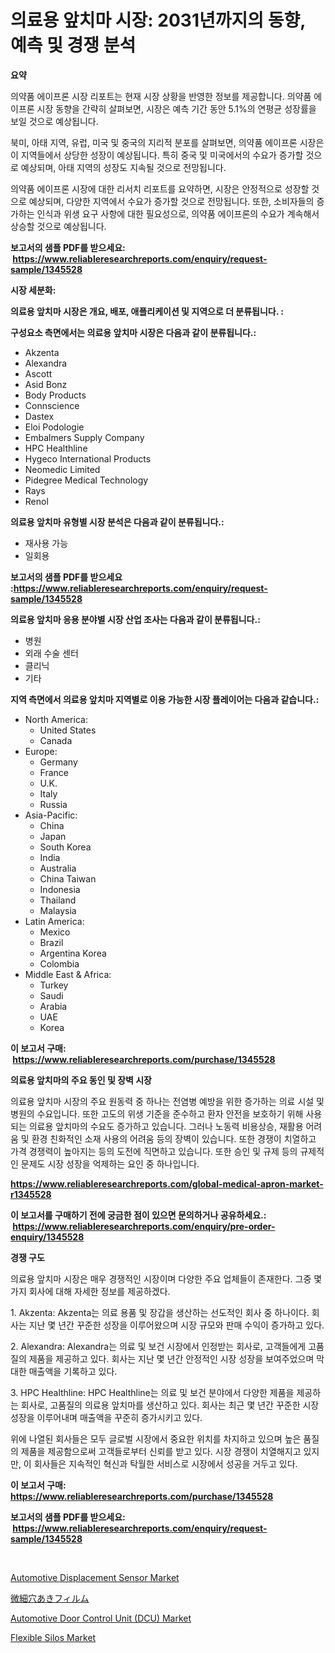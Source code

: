 <p><h1>의료용 앞치마 시장: 2031년까지의 동향, 예측 및 경쟁 분석</h1></p><p><strong>요약</strong></p>
<p><p>의약품 에이프론 시장 리포트는 현재 시장 상황을 반영한 정보를 제공합니다. 의약품 에이프론 시장 동향을 간략히 살펴보면, 시장은 예측 기간 동안 5.1%의 연평균 성장률을 보일 것으로 예상됩니다.</p><p>북미, 아태 지역, 유럽, 미국 및 중국의 지리적 분포를 살펴보면, 의약품 에이프론 시장은 이 지역들에서 상당한 성장이 예상됩니다. 특히 중국 및 미국에서의 수요가 증가할 것으로 예상되며, 아태 지역의 성장도 지속될 것으로 전망됩니다.</p><p>의약품 에이프론 시장에 대한 리서치 리포트를 요약하면, 시장은 안정적으로 성장할 것으로 예상되며, 다양한 지역에서 수요가 증가할 것으로 전망됩니다. 또한, 소비자들의 증가하는 인식과 위생 요구 사항에 대한 필요성으로, 의약품 에이프론의 수요가 계속해서 상승할 것으로 예상됩니다.</p></p>
<p><strong>보고서의 샘플 PDF를 받으세요: &nbsp;<a href="https://www.reliableresearchreports.com/enquiry/request-sample/1345528">https://www.reliableresearchreports.com/enquiry/request-sample/1345528</a></strong></p>
<p><strong>시장 세분화:</strong></p>
<p><strong> 의료용 앞치마 시장은 개요, 배포, 애플리케이션 및 지역으로 더 분류됩니다. :</strong></p>
<p><strong>구성요소 측면에서는 의료용 앞치마 시장은 다음과 같이 분류됩니다.:</strong></p>
<p><ul><li>Akzenta</li><li>Alexandra</li><li>Ascott</li><li>Asid Bonz</li><li>Body Products</li><li>Connscience</li><li>Dastex</li><li>Eloi Podologie</li><li>Embalmers Supply Company</li><li>HPC Healthline</li><li>Hygeco International Products</li><li>Neomedic Limited</li><li>Pidegree Medical Technology</li><li>Rays</li><li>Renol</li></ul></p>
<p><strong> 의료용 앞치마 유형별 시장 분석은 다음과 같이 분류됩니다.:</strong></p>
<p><ul><li>재사용 가능</li><li>일회용</li></ul></p>
<p><strong>보고서의 샘플 PDF를 받으세요 :<a href="https://www.reliableresearchreports.com/enquiry/request-sample/1345528">https://www.reliableresearchreports.com/enquiry/request-sample/1345528</a></strong></p>
<p><strong> 의료용 앞치마 응용 분야별 시장 산업 조사는 다음과 같이 분류됩니다.:</strong></p>
<p><ul><li>병원</li><li>외래 수술 센터</li><li>클리닉</li><li>기타</li></ul></p>
<p><strong>지역 측면에서 의료용 앞치마 지역별로 이용 가능한 시장 플레이어는 다음과 같습니다.:</strong></p>
<p><ul>
    <li>
        North America:
        <ul>
            <li>United States</li>
            <li>Canada</li>
        </ul>
    </li>
    <li>
        Europe:
        <ul>
            <li>Germany</li>
            <li>France</li>
            <li>U.K.</li>
            <li>Italy</li>
            <li>Russia</li>
        </ul>
    </li>
    <li>
        Asia-Pacific:
        <ul>
            <li>China</li>
            <li>Japan</li>
            <li>South Korea</li>
            <li>India</li>
            <li>Australia</li>
            <li>China Taiwan</li>
            <li>Indonesia</li>
            <li>Thailand</li>
            <li>Malaysia</li>
        </ul>
    </li>
    <li>
        Latin America:
        <ul>
            <li>Mexico</li>
            <li>Brazil</li>
            <li>Argentina Korea</li>
            <li>Colombia</li>
        </ul>
    </li>
    <li>
        Middle East & Africa:
        <ul>
            <li>Turkey</li>
            <li>Saudi</li>
            <li>Arabia</li>
            <li>UAE</li>
            <li>Korea</li>
        </ul>
    </li>
    </ul></p>
<p><strong>이 보고서 구매: &nbsp;<a href="https://www.reliableresearchreports.com/purchase/1345528">https://www.reliableresearchreports.com/purchase/1345528</a></strong></p>
<p><strong>의료용 앞치마의 주요 동인 및 장벽 시장</strong></p>
<p><p>의료용 앞치마 시장의 주요 원동력 중 하나는 전염병 예방을 위한 증가하는 의료 시설 및 병원의 수요입니다. 또한 고도의 위생 기준을 준수하고 환자 안전을 보호하기 위해 사용되는 의료용 앞치마의 수요도 증가하고 있습니다. 그러나 노동력 비용상승, 재활용 어려움 및 환경 친화적인 소재 사용의 어려움 등의 장벽이 있습니다. 또한 경쟁이 치열하고 가격 경쟁력이 높아지는 등의 도전에 직면하고 있습니다. 또한 승인 및 규제 등의 규제적인 문제도 시장 성장을 억제하는 요인 중 하나입니다.</p></p>
<p><strong><a href="https://www.reliableresearchreports.com/global-medical-apron-market-r1345528">https://www.reliableresearchreports.com/global-medical-apron-market-r1345528</a></strong></p>
<p><strong>이 보고서를 구매하기 전에 궁금한 점이 있으면 문의하거나 공유하세요.: &nbsp;<a href="https://www.reliableresearchreports.com/enquiry/pre-order-enquiry/1345528">https://www.reliableresearchreports.com/enquiry/pre-order-enquiry/1345528</a></strong></p>
<p><strong>경쟁 구도</strong></p>
<p><p>의료용 앞치마 시장은 매우 경쟁적인 시장이며 다양한 주요 업체들이 존재한다. 그중 몇 가지 회사에 대해 자세한 정보를 제공하겠다.</p><p>1. Akzenta: Akzenta는 의료 용품 및 장갑을 생산하는 선도적인 회사 중 하나이다. 회사는 지난 몇 년간 꾸준한 성장을 이루어왔으며 시장 규모와 판매 수익이 증가하고 있다.</p><p>2. Alexandra: Alexandra는 의료 및 보건 시장에서 인정받는 회사로, 고객들에게 고품질의 제품을 제공하고 있다. 회사는 지난 몇 년간 안정적인 시장 성장을 보여주었으며 막대한 매출액을 기록하고 있다.</p><p>3. HPC Healthline: HPC Healthline는 의료 및 보건 분야에서 다양한 제품을 제공하는 회사로, 고품질의 의료용 앞치마를 생산하고 있다. 회사는 최근 몇 년간 꾸준한 시장 성장을 이루어내며 매출액을 꾸준히 증가시키고 있다.</p><p>위에 나열된 회사들은 모두 글로벌 시장에서 중요한 위치를 차지하고 있으며 높은 품질의 제품을 제공함으로써 고객들로부터 신뢰를 받고 있다. 시장 경쟁이 치열해지고 있지만, 이 회사들은 지속적인 혁신과 탁월한 서비스로 시장에서 성공을 거두고 있다.</p></p>
<p><strong>이 보고서 구매: &nbsp; <a href="https://www.reliableresearchreports.com/purchase/1345528">https://www.reliableresearchreports.com/purchase/1345528</a></strong></p>
<p><strong>보고서의 샘플 PDF를 받으세요: &nbsp;<a href="https://www.reliableresearchreports.com/enquiry/request-sample/1345528">https://www.reliableresearchreports.com/enquiry/request-sample/1345528</a></strong><strong></strong></p>
<p>&nbsp;</p>
<p><p><a href="https://www.linkedin.com/pulse/automotive-displacement-sensor-market-size-evaluating-its-lw6xf?trackingId=1BlQfIdZ%2BGcnwc2%2FESkdhQ%3D%3D">Automotive Displacement Sensor Market</a></p><p><a href="https://github.com/nemesis2824/Market-Research-Report-List-1/blob/main/243017022192.md">微細穴あきフィルム</a></p><p><a href="https://www.linkedin.com/pulse/automotive-door-control-unit-dcu-market-analysis-examines-its-uodcc?trackingId=LbYBzbVM7oEksGzL4vAd3Q%3D%3D">Automotive Door Control Unit (DCU) Market</a></p><p><a href="https://github.com/nicholepatriciadoylenwnrjr0/Market-Research-Report-List-2/blob/main/flexible-silos-market.md">Flexible Silos Market</a></p></p>